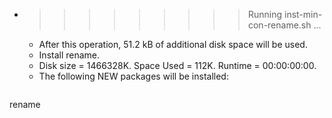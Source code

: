 * >>>>>>>>> Running inst-min-con-rename.sh ...
  * After this operation, 51.2 kB of additional disk space will be used.
  * Install rename.
  * Disk size = 1466328K. Space Used = 112K. Runtime = 00:00:00:00.
  * The following NEW packages will be installed:
  ```bash
rename
  ```
